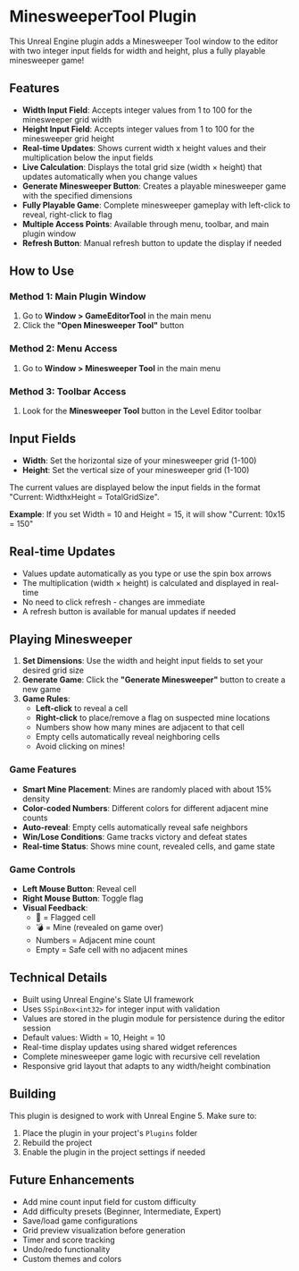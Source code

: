 # MinesweeperTool Plugin

This Unreal Engine plugin adds a Minesweeper Tool window to the editor with two integer input fields for width and height, plus a fully playable minesweeper game!

## Features

- **Width Input Field**: Accepts integer values from 1 to 100 for the minesweeper grid width
- **Height Input Field**: Accepts integer values from 1 to 100 for the minesweeper grid height
- **Real-time Updates**: Shows current width x height values and their multiplication below the input fields
- **Live Calculation**: Displays the total grid size (width × height) that updates automatically when you change values
- **Generate Minesweeper Button**: Creates a playable minesweeper game with the specified dimensions
- **Fully Playable Game**: Complete minesweeper gameplay with left-click to reveal, right-click to flag
- **Multiple Access Points**: Available through menu, toolbar, and main plugin window
- **Refresh Button**: Manual refresh button to update the display if needed

## How to Use

### Method 1: Main Plugin Window
1. Go to **Window > GameEditorTool** in the main menu
2. Click the **"Open Minesweeper Tool"** button

### Method 2: Menu Access
1. Go to **Window > Minesweeper Tool** in the main menu

### Method 3: Toolbar Access
1. Look for the **Minesweeper Tool** button in the Level Editor toolbar

## Input Fields

- **Width**: Set the horizontal size of your minesweeper grid (1-100)
- **Height**: Set the vertical size of your minesweeper grid (1-100)

The current values are displayed below the input fields in the format "Current: WidthxHeight = TotalGridSize".

**Example**: If you set Width = 10 and Height = 15, it will show "Current: 10x15 = 150"

## Real-time Updates

- Values update automatically as you type or use the spin box arrows
- The multiplication (width × height) is calculated and displayed in real-time
- No need to click refresh - changes are immediate
- A refresh button is available for manual updates if needed

## Playing Minesweeper

1. **Set Dimensions**: Use the width and height input fields to set your desired grid size
2. **Generate Game**: Click the **"Generate Minesweeper"** button to create a new game
3. **Game Rules**:
   - **Left-click** to reveal a cell
   - **Right-click** to place/remove a flag on suspected mine locations
   - Numbers show how many mines are adjacent to that cell
   - Empty cells automatically reveal neighboring cells
   - Avoid clicking on mines!

### Game Features

- **Smart Mine Placement**: Mines are randomly placed with about 15% density
- **Color-coded Numbers**: Different colors for different adjacent mine counts
- **Auto-reveal**: Empty cells automatically reveal safe neighbors
- **Win/Lose Conditions**: Game tracks victory and defeat states
- **Real-time Status**: Shows mine count, revealed cells, and game state

### Game Controls

- **Left Mouse Button**: Reveal cell
- **Right Mouse Button**: Toggle flag
- **Visual Feedback**: 
  - 🚩 = Flagged cell
  - 💣 = Mine (revealed on game over)
  - Numbers = Adjacent mine count
  - Empty = Safe cell with no adjacent mines

## Technical Details

- Built using Unreal Engine's Slate UI framework
- Uses `SSpinBox<int32>` for integer input with validation
- Values are stored in the plugin module for persistence during the editor session
- Default values: Width = 10, Height = 10
- Real-time display updates using shared widget references
- Complete minesweeper game logic with recursive cell revelation
- Responsive grid layout that adapts to any width/height combination

## Building

This plugin is designed to work with Unreal Engine 5. Make sure to:
1. Place the plugin in your project's `Plugins` folder
2. Rebuild the project
3. Enable the plugin in the project settings if needed

## Future Enhancements

- Add mine count input field for custom difficulty
- Add difficulty presets (Beginner, Intermediate, Expert)
- Save/load game configurations
- Grid preview visualization before generation
- Timer and score tracking
- Undo/redo functionality
- Custom themes and colors

